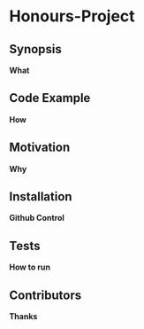 Honours-Project
===============

## Synopsis

**What**

## Code Example

**How** 

## Motivation

**Why**

## Installation

**Github Control**

## Tests

**How to run**

## Contributors

**Thanks**
